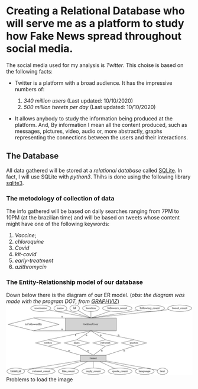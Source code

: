 # Creating a Relational Database who will serve me as a platform to study how Fake News spread throughout social media.

The social media used for my analysis is *Twitter*. This choise is based on the 
following facts:
+ Twitter is a platform with a broad audience. It has the impressive numbers of:
    1. *340 million users* (Last updated: 10/10/2020)
    2. *500 million tweets per day* (Last updated: 10/10/2020)
    
+ It allows anybody to study the information being produced at the platform. And,
By information I mean all the content produced, such as messages, pictures, video, audio or, 
more abstractly, graphs representing the connections between the users and their interactions. 

## The  Database
All data gathered will be stored at a *relational database* called
[SQLite](https://www.sqlite.org/index.html). 
In fact, I will use SQLite with *python3*. 
Thihs is done using the following 
library [sqlite3](https://docs.python.org/3/library/sqlite3.html).

### The metodology of collection of data
The info gathered will be based on daily searches
ranging from 7PM to 10PM (at the brazilian time) and will be based
on tweets whose content might have one of the following keywords:
1. *Vaccine*;
2. *chloroquine*
3. *Covid*
4. *kit-covid* 
5. *early-treatment*
6. *azithromycin*

### The Entity-Relationship model of our database
Down below there is the diagram of our ER model. 
(<i>obs: the diagram was made with the program *DOT*, from 
[GRAPHVIZ](https://graphviz.org/)</i>)
<img style="text-align:center;" src="er.png" > Problems to load the image </img>
